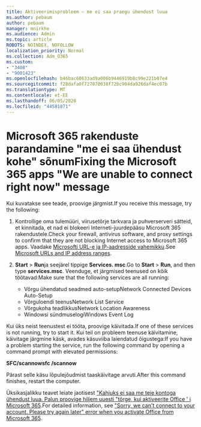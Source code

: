 ```yaml
---
title: Aktiveerimisprobleem – me ei saa praegu ühendust luua
ms.author: pebaum
author: pebaum
manager: mnirkhe
ms.audience: Admin
ms.topic: article
ROBOTS: NOINDEX, NOFOLLOW
localization_priority: Normal
ms.collection: Adm_O365
ms.custom:
- "3408"
- "9001423"
ms.openlocfilehash: b46bac60633ad9a006b9446919b8c99e221b07e4
ms.sourcegitcommit: f28dafa0f727870038f72bc904da926daf4ec07b
ms.translationtype: MT
ms.contentlocale: et-EE
ms.lasthandoff: 06/05/2020
ms.locfileid: "44581871"
---
```

# <a name="fixing-the-microsoft-365-apps-we-are-unable-to-connect-right-now-message"></a><span data-ttu-id="91402-102">Microsoft 365 rakenduste parandamine "me ei saa ühendust kohe" sõnum</span><span class="sxs-lookup"><span data-stu-id="91402-102">Fixing the Microsoft 365 apps "We are unable to connect right now" message</span></span>

<span data-ttu-id="91402-103">Kui kuvatakse see teade, proovige järgmist.</span><span class="sxs-lookup"><span data-stu-id="91402-103">If you receive this message, try the following:</span></span>

1. <span data-ttu-id="91402-104">Kontrollige oma tulemüüri, viirusetõrje tarkvara ja puhverserveri sätteid, et kinnitada, et nad ei blokeeri Interneti-juurdepääsu Microsoft 365 rakendustele.</span><span class="sxs-lookup"><span data-stu-id="91402-104">Check your firewall, antivirus software, and proxy settings to confirm that they are not blocking Internet access to Microsoft 365 apps.</span></span> <span data-ttu-id="91402-105">Vaadake [Microsofti URL-e ja IP-aadresside vahemikku](https://docs.microsoft.com/office365/enterprise/urls-and-ip-address-ranges).</span><span class="sxs-lookup"><span data-stu-id="91402-105">See [Microsoft URLs and IP address ranges](https://docs.microsoft.com/office365/enterprise/urls-and-ip-address-ranges).</span></span>

2. <span data-ttu-id="91402-106">**Start**  >  **Run**ja seejärel tippige **Services. msc**.</span><span class="sxs-lookup"><span data-stu-id="91402-106">Go to **Start** > **Run**, and then type **services.msc**.</span></span> <span data-ttu-id="91402-107">Veenduge, et järgmised teenused on kõik töötavad:</span><span class="sxs-lookup"><span data-stu-id="91402-107">Make sure that the following services are all running:</span></span>
    - <span data-ttu-id="91402-108">Võrgu ühendatud seadmed auto-setup</span><span class="sxs-lookup"><span data-stu-id="91402-108">Network Connected Devices Auto-Setup</span></span>
    - <span data-ttu-id="91402-109">Võrguloendi teenus</span><span class="sxs-lookup"><span data-stu-id="91402-109">Network List Service</span></span>
    - <span data-ttu-id="91402-110">Võrgukoha teadlikkus</span><span class="sxs-lookup"><span data-stu-id="91402-110">Network Location Awareness</span></span>
    - <span data-ttu-id="91402-111">Windowsi sündmuselogi</span><span class="sxs-lookup"><span data-stu-id="91402-111">Windows Event Log</span></span>

<span data-ttu-id="91402-112">Kui üks neist teenustest ei tööta, proovige käivitada.</span><span class="sxs-lookup"><span data-stu-id="91402-112">If one of these services is not running, try to start it.</span></span> <span data-ttu-id="91402-113">Kui teil on probleem teenuse käivitamine, käivitage järgmine käsk, avades käsuviiba laiendatud õigustega:</span><span class="sxs-lookup"><span data-stu-id="91402-113">If you have a problem starting the service, run the following command by opening a command prompt with elevated permissions:</span></span>

<span data-ttu-id="91402-114">**SFC/scannow**</span><span class="sxs-lookup"><span data-stu-id="91402-114">**sfc /scannow**</span></span>

<span data-ttu-id="91402-115">Pärast selle käsu lõpulejõudmist taaskäivitage arvuti.</span><span class="sxs-lookup"><span data-stu-id="91402-115">After this command finishes, restart the computer.</span></span>

<span data-ttu-id="91402-116">Üksikasjalikku teavet leiate jaotisest ["Kahjuks ei saa me teie kontoga ühendust luua. Palun proovige hiljem uuesti "tõrge, kui aktiveerite Office ' i Microsoft 365](https://docs.microsoft.com/office/troubleshoot/activation-installation/issue-when-activate-office-from-office-365).</span><span class="sxs-lookup"><span data-stu-id="91402-116">For detailed information, see ["Sorry, we can't connect to your account. Please try again later" error when you activate Office from Microsoft 365](https://docs.microsoft.com/office/troubleshoot/activation-installation/issue-when-activate-office-from-office-365).</span></span>